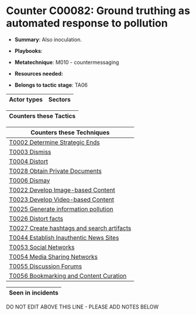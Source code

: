 # Counter C00082: Ground truthing as automated response to pollution

* **Summary**: Also inoculation.

* **Playbooks**: 

* **Metatechnique**: M010 - countermessaging

* **Resources needed:** 

* **Belongs to tactic stage**: TA06


| Actor types | Sectors |
| ----------- | ------- |



| Counters these Tactics |
| ---------------------- |



| Counters these Techniques |
| ------------------------- |
| [T0002 Determine Strategic Ends](../generated_pages/techniques/T0002.md) |
| [T0003 Dismiss](../generated_pages/techniques/T0003.md) |
| [T0004 Distort](../generated_pages/techniques/T0004.md) |
| [T0028 Obtain Private Documents](../generated_pages/techniques/T0028.md) |
| [T0006 Dismay](../generated_pages/techniques/T0006.md) |
| [T0022 Develop Image-based Content](../generated_pages/techniques/T0022.md) |
| [T0023 Develop Video-based Content](../generated_pages/techniques/T0023.md) |
| [T0025 Generate information pollution](../generated_pages/techniques/T0025.md) |
| [T0026 Distort facts](../generated_pages/techniques/T0026.md) |
| [T0027 Create hashtags and search artifacts](../generated_pages/techniques/T0027.md) |
| [T0044 Establish Inauthentic News Sites](../generated_pages/techniques/T0044.md) |
| [T0053 Social Networks](../generated_pages/techniques/T0053.md) |
| [T0054 Media Sharing Networks](../generated_pages/techniques/T0054.md) |
| [T0055 Discussion Forums](../generated_pages/techniques/T0055.md) |
| [T0056 Bookmarking and Content Curation](../generated_pages/techniques/T0056.md) |



| Seen in incidents |
| ----------------- |


DO NOT EDIT ABOVE THIS LINE - PLEASE ADD NOTES BELOW